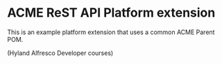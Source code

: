 # ACME ReST API Platform extension

This is an example platform extension that uses a common ACME Parent POM.

(Hyland Alfresco Developer courses)